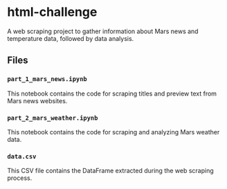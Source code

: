 # html-challenge
A web scraping project to gather information about Mars news and temperature data, followed by data analysis.

## Files

### `part_1_mars_news.ipynb`

This notebook contains the code for scraping titles and preview text from Mars news websites.

### `part_2_mars_weather.ipynb`

This notebook contains the code for scraping and analyzing Mars weather data.

### `data.csv`

This CSV file contains the DataFrame extracted during the web scraping process.
